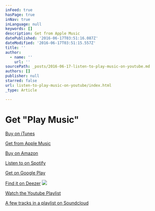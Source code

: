 ```yaml
---
inFeed: true
hasPage: true
inNav: true
inLanguage: null
keywords: []
description: Get from Apple Music
datePublished: '2016-06-17T03:51:16.087Z'
dateModified: '2016-06-17T03:51:15.557Z'
title: ''
author:
  - name: ''
    url: ''
sourcePath: _posts/2016-06-17-listen-to-play-music-on-youtube.md
authors: []
publisher: null
starred: false
url: listen-to-play-music-on-youtube/index.html
_type: Article

---
```

# Get "Play Music"

[Buy on iTunes][0]

[Get from Apple Music][1]

[Buy on Amazon][2]

[Listen to on Spotify][3]

[Get on Google Play][4]

[Find it on Deezer][5]
![](https://the-grid-user-content.s3-us-west-2.amazonaws.com/39d86c50-d3b2-4888-8711-150e79e18d44.png)

[Watch the Youtube Playlist][6]

[A few tracks in a playlist on Soundcloud][7]

[0]: http://apple.co/1NBjK4g
[1]: http://apple.co/1NdTwYn
[2]: http://amzn.to/1HUkx1d
[3]: http://spoti.fi/1HU2hF0
[4]: http://bit.ly/1ZHKANT
[5]: http://bit.ly/1ZHKCFv
[6]: https://youtu.be/DbcFtj3tzyU?list=PLTLhmlr3azFEism--c-CZe6iFIDh_7SW0
[7]: https://soundcloud.com/rousing-flow/sets/play-music-on-soundcloud